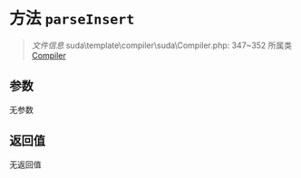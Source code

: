# 方法 `parseInsert`

> *文件信息* suda\template\compiler\suda\Compiler.php: 347~352
> 所属类 [Compiler](../Compiler.md)




## 参数


无参数


## 返回值

无返回值
